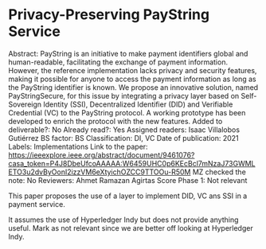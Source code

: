 # Privacy-Preserving PayString Service

Abstract: PayString is an initiative to make payment identifiers global and human-readable, facilitating the exchange of payment information. However, the reference implementation lacks privacy and security features, making it possible for anyone to access the payment information as long as the PayString identifier is known. We propose an innovative solution, named PayStringSecure, for this issue by integrating a privacy layer based on Self-Sovereign Identity (SSI), Decentralized Identifier (DID) and Verifiable Credential (VC) to the PayString protocol. A working prototype has been developed to enrich the protocol with the new features.
Added to deliverable?: No
Already read?: Yes
Assigned readers: Isaac Villalobos Gutiérrez
BS factor: BS
Classification: DI, VC
Date of publication: 2021
Labels: Implementations
Link to the paper: https://ieeexplore.ieee.org/abstract/document/9461076?casa_token=P4J8DbeUfcoAAAAA:W6459UHC0p6KEcBcl7mNzaJ73GWMLETO3u2dvByOonI2izzVM6eXtyichOZCC9TTOOu-R50M
MZ checked the note: No
Reviewers: Ahmet Ramazan Agirtas
Score Phase 1: Not relevant

This paper proposes the use of a layer to implement DID, VC ans SSI in a payment service.

It assumes the use of Hyperledger Indy but does not provide anything useful. Mark as not relevant since we are better off looking at Hyperledger Indy.